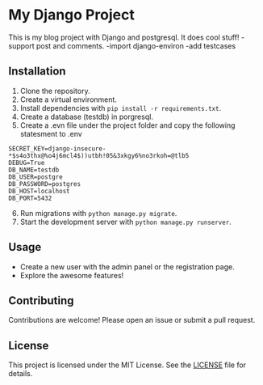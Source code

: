 # My Django Project

This is my blog project with Django and postgresql. 
It does cool stuff!
-support post and comments.
-import django-environ
-add testcases

## Installation

1. Clone the repository.
2. Create a virtual environment.
3. Install dependencies with `pip install -r requirements.txt`.
4. Create a database (testdb) in porgresql.
5. Create a .evn file  under the project folder and copy the following statesment to .env
```
SECRET_KEY=django-insecure-*$s4o3thx@%o4j6mcl4$))utbh!05&3xkgy6%no3rkoh=@tlb5
DEBUG=True
DB_NAME=testdb
DB_USER=postgre
DB_PASSWORD=postgres
DB_HOST=localhost
DB_PORT=5432
```

6. Run migrations with `python manage.py migrate`.
7. Start the development server with `python manage.py runserver`.

## Usage

- Create a new user with the admin panel or the registration page.
- Explore the awesome features!

## Contributing

Contributions are welcome! Please open an issue or submit a pull request.

## License

This project is licensed under the MIT License. See the [LICENSE](LICENSE) file for details.
